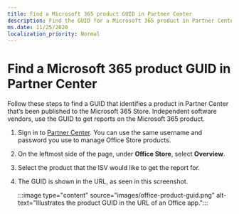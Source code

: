 ```yaml
---
title: Find a Microsoft 365 product GUID in Partner Center
description: Find the GUID for a Microsoft 365 product in Partner Center.
ms.date: 11/25/2020
localization_priority: Normal
---
```


# Find a Microsoft 365 product GUID in Partner Center

Follow these steps to find a GUID that identifies a product in Partner Center that’s been published to the Microsoft 365 Store. Independent software vendors, use the GUID to get reports on the Microsoft 365 product.

1. Sign in to [Partner Center](https://partner.microsoft.com/dashboard/home). You can use the same username and password you use to manage Office Store products.
1. On the leftmost side of the page, under **Office Store**, select **Overview**.
1. Select the product that the ISV would like to get the report for.
1. The GUID is shown in the URL, as seen in this screenshot.

    :::image type="content" source="images/office-product-guid.png" alt-text="Illustrates the product GUID in the URL of an Office app.":::
